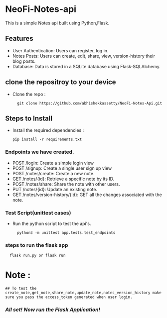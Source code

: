 # NeoFi-Notes-api


This is a simple Notes api built using Python,Flask.

## Features

- User Authentication: Users can register, log in.
- Notes Posts: Users can create, edit, share, view, version-history their blog posts.
- Database: Data is stored in a SQLite database using Flask-SQLAlchemy.

## clone the repositroy to your device
- Clone the repo :
  ```
    git clone https://github.com/abhishekkassetty/NeoFi-Notes-Api.git
  ```

## Steps to Install
- Install the required dependencies : 
    ```
    pip install -r requirements.txt
    ```
### Endpoints we have created.

- POST /login: Create a simple login view
- POST /signup: Create a single user sign up view
- POST /notes/create: Create a new note.
- GET /notes/{id}: Retrieve a specific note by its ID.
- POST /notes/share: Share the note with other users. 
- PUT /notes/{id}: Update an existing note.
- GET /notes/version-history/{id}: GET all the changes associated with the note. 

### Test Script(unittest cases)
- Run the python script to test the api's.
  ```
    python3 -m unittest app.tests.test_endpoints 
  ```

### steps to run the flask app
  ```
    flask run.py or flask run
  ```
# Note :  
  ```
## To test the create_note,get_note,share_note,update_note,notes_version_history make sure you pass the access_token generated when user login.
  ```


### ___All set! Now run the Flask Application!___

